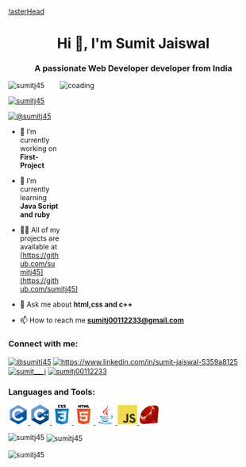 [!asterHead](https://i.pinimg.com/originals/0f/25/e4/0f25e4668c1c7740b5ed41835339d67f.gif)
<h1 align="center">Hi 👋, I'm Sumit Jaiswal</h1>
<h3 align="center">A passionate Web Developer developer from India</h3>
<img align="right" alt="coading" width="400" height="400" src="https://miro.medium.com/max/1360/1*zVnWJtyGOX_kUIDm6ccCfQ.gif">

<p align="left"> <img src="https://komarev.com/ghpvc/?username=sumitj45&label=Profile%20views&color=0e75b6&style=flat" alt="sumitj45" /> </p>

<p align="left"> <a href="https://github.com/ryo-ma/github-profile-trophy"><img src="https://github-profile-trophy.vercel.app/?username=sumitj45" alt="sumitj45" /></a> </p>

<p align="left"> <a href="https://twitter.com/@sumitj45" target="blank"><img src="https://img.shields.io/twitter/follow/@sumitj45?logo=twitter&style=for-the-badge" alt="@sumitj45" /></a> </p>

- 🔭 I’m currently working on **First-Project**

- 🌱 I’m currently learning **Java Script and ruby**

- 👨‍💻 All of my projects are available at [https://github.com/sumitj45](https://github.com/sumitj45)

- 💬 Ask me about **html,css and c++**

- 📫 How to reach me **sumitj00112233@gmail.com**

<h3 align="left">Connect with me:</h3>
<p align="left">
<a href="https://twitter.com/@sumitj45" target="blank"><img align="center" src="https://raw.githubusercontent.com/rahuldkjain/github-profile-readme-generator/master/src/images/icons/Social/twitter.svg" alt="@sumitj45" height="30" width="40" /></a>
<a href="https://linkedin.com/in/https://www.linkedin.com/in/sumit-jaiswal-5359a8125" target="blank"><img align="center" src="https://raw.githubusercontent.com/rahuldkjain/github-profile-readme-generator/master/src/images/icons/Social/linked-in-alt.svg" alt="https://www.linkedin.com/in/sumit-jaiswal-5359a8125" height="30" width="40" /></a>
<a href="https://instagram.com/sumit___j" target="blank"><img align="center" src="https://raw.githubusercontent.com/rahuldkjain/github-profile-readme-generator/master/src/images/icons/Social/instagram.svg" alt="sumit___j" height="30" width="40" /></a>
<a href="https://auth.geeksforgeeks.org/user/sumitj00112233" target="blank"><img align="center" src="https://raw.githubusercontent.com/rahuldkjain/github-profile-readme-generator/master/src/images/icons/Social/geeks-for-geeks.svg" alt="sumitj00112233" height="30" width="40" /></a>
</p>

<h3 align="left">Languages and Tools:</h3>
<p align="left"> <a href="https://www.cprogramming.com/" target="_blank" rel="noreferrer"> <img src="https://raw.githubusercontent.com/devicons/devicon/master/icons/c/c-original.svg" alt="c" width="40" height="40"/> </a> <a href="https://www.w3schools.com/cpp/" target="_blank" rel="noreferrer"> <img src="https://raw.githubusercontent.com/devicons/devicon/master/icons/cplusplus/cplusplus-original.svg" alt="cplusplus" width="40" height="40"/> </a> <a href="https://www.w3schools.com/css/" target="_blank" rel="noreferrer"> <img src="https://raw.githubusercontent.com/devicons/devicon/master/icons/css3/css3-original-wordmark.svg" alt="css3" width="40" height="40"/> </a> <a href="https://www.w3.org/html/" target="_blank" rel="noreferrer"> <img src="https://raw.githubusercontent.com/devicons/devicon/master/icons/html5/html5-original-wordmark.svg" alt="html5" width="40" height="40"/> </a> <a href="https://www.java.com" target="_blank" rel="noreferrer"> <img src="https://raw.githubusercontent.com/devicons/devicon/master/icons/java/java-original.svg" alt="java" width="40" height="40"/> </a> <a href="https://developer.mozilla.org/en-US/docs/Web/JavaScript" target="_blank" rel="noreferrer"> <img src="https://raw.githubusercontent.com/devicons/devicon/master/icons/javascript/javascript-original.svg" alt="javascript" width="40" height="40"/> </a> <a href="https://www.ruby-lang.org/en/" target="_blank" rel="noreferrer"> <img src="https://raw.githubusercontent.com/devicons/devicon/master/icons/ruby/ruby-original.svg" alt="ruby" width="40" height="40"/> </a> </p>

<p><img align="left" src="https://github-readme-stats.vercel.app/api/top-langs?username=sumitj45&show_icons=true&locale=en&layout=compact" alt="sumitj45" /></p>

<p>&nbsp;<img align="center" src="https://github-readme-stats.vercel.app/api?username=sumitj45&show_icons=true&locale=en" alt="sumitj45" /></p>

<p><img align="center" src="https://github-readme-streak-stats.herokuapp.com/?user=sumitj45&" alt="sumitj45" /></p>
